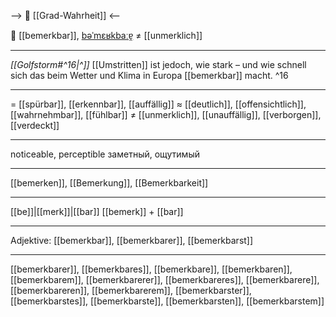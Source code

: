 --> 🧩 [[Grad-Wahrheit]] <--

👀 [[bemerkbar]], [bəˈmɛʁkbaːɐ̯](https://youglish.com/pronounce/bemerkbar/german) ≠ [[unmerklich]]

---
*[[Golfstorm#^16|^]]* [[Umstritten]] ist jedoch, wie stark – und wie schnell sich das beim Wetter und Klima in Europa [[bemerkbar]] macht. ^16


---
= [[spürbar]], [[erkennbar]], [[auffällig]]
≈ [[deutlich]], [[offensichtlich]], [[wahrnehmbar]], [[fühlbar]]
≠ [[unmerklich]], [[unauffällig]], [[verborgen]], [[verdeckt]]

---
noticeable, perceptible
заметный, ощутимый

---
[[bemerken]], [[Bemerkung]], [[Bemerkbarkeit]]

---
[[be]]|[[merk]]|[[bar]]
[[bemerk]] + [[bar]]


---
Adjektive: [[bemerkbar]], [[bemerkbarer]], [[bemerkbarst]]

---
[[bemerkbarer]], [[bemerkbares]], [[bemerkbare]], [[bemerkbaren]], [[bemerkbarem]], [[bemerkbarerer]], [[bemerkbareres]], [[bemerkbarere]], [[bemerkbareren]], [[bemerkbarerem]], [[bemerkbarster]], [[bemerkbarstes]], [[bemerkbarste]], [[bemerkbarsten]], [[bemerkbarstem]]